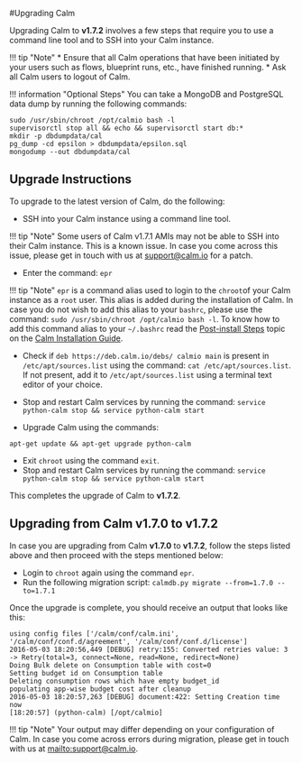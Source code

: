 #Upgrading Calm

Upgrading Calm to **v1.7.2** involves a few steps that require you to use a command line tool and to SSH into your Calm instance. 

!!! tip "Note"
    * Ensure that all Calm operations that have been initiated by your users such as flows, blueprint runs, etc., have finished running. 
    * Ask all Calm users to logout of Calm. 
    

!!! information "Optional Steps"
    You can take a MongoDB and PostgreSQL data dump by running the following commands:
	
````
sudo /usr/sbin/chroot /opt/calmio bash -l
supervisorctl stop all && echo && supervisorctl start db:*
mkdir -p dbdumpdata/cal
pg_dump -cd epsilon > dbdumpdata/epsilon.sql
mongodump --out dbdumpdata/cal 
````   
## Upgrade Instructions

To upgrade to the latest version of Calm, do the following:

* SSH into your Calm instance using a command line tool.

!!! tip "Note"
	Some users of Calm v1.7.1 AMIs may not be able to SSH into their Calm instance. This is a known issue. In case you come across this issue, please get in touch with us at [support@calm.io](mailto:support@calm.io) for a patch. 

* Enter the command: `epr`

!!! tip "Note"
	`epr` is a command alias used to login to the `chroot`of your Calm instance as a `root` user. This alias is added during the installation of Calm. In case you do not wish to add this alias to your `bashrc`, please use the command: `sudo /usr/sbin/chroot /opt/calmio bash -l`. To know how to add this command alias to your `~/.bashrc` read the [Post-install Steps](http://docs.calm.io/installing_calm/#post-install-steps) topic on the [Calm Installation Guide](http://docs.calm.io/installing_calm/).

* Check if `deb https://deb.calm.io/debs/ calmio main` is present in `/etc/apt/sources.list` using the command: `cat /etc/apt/sources.list`. If not present, add it to `/etc/apt/sources.list` using a terminal text editor of your choice. 

* Stop and restart Calm services by running the command: `service python-calm stop && service python-calm start`
* Upgrade Calm using the commands:
````
apt-get update && apt-get upgrade python-calm
````
* Exit `chroot` using the command `exit`.
* Stop and restart Calm services by running the command: `service python-calm stop && service python-calm start`

This completes the upgrade of Calm to **v1.7.2**. 

## Upgrading from Calm v1.7.0 to v1.7.2


In case you are upgrading from Calm **v1.7.0** to **v1.7.2**, follow the steps listed above and then proceed with the steps mentioned below:

* Login to `chroot` again using the command `epr`.
* Run the following migration script: `calmdb.py migrate --from=1.7.0 --to=1.7.1`

Once the upgrade is complete, you should receive an output that looks like this:
````
using config files ['/calm/conf/calm.ini', '/calm/conf/conf.d/agreement', '/calm/conf/conf.d/license']
2016-05-03 18:20:56,449 [DEBUG] retry:155: Converted retries value: 3 -> Retry(total=3, connect=None, read=None, redirect=None)
Doing Bulk delete on Consumption table with cost=0
Setting budget id on Consumption table
Deleting consumption rows which have empty budget_id
populating app-wise budget cost after cleanup
2016-05-03 18:20:57,263 [DEBUG] document:422: Setting Creation time now
[18:20:57] (python-calm) [/opt/calmio]
````
!!! tip "Note"
	Your output may differ depending on your configuration of Calm. In case you come across errors during migration, please get in touch with us at <mailto:support@calm.io>.
